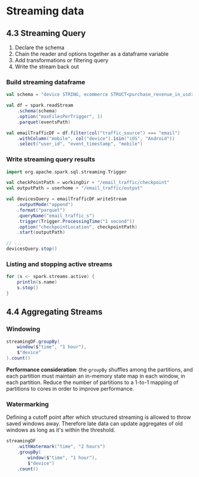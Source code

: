# Streaming data

## 4.3 Streaming Query
1. Declare the schema
2. Chain the reader and options together as a dataframe variable
3. Add transformations or filtering query
4. Write the stream back out

### Build streaming dataframe
```scala
val schema = "device STRING, ecommerce STRUCT<purchase_revenue_in_usd: DOUBLE, total_item_quantity: BIGINT, unique_items: BIGINT>, event_name STRING, event_previous_timestamp BIGINT, event_timestamp BIGINT, geo STRUCT<city: STRING, state: STRING>, items ARRAY<STRUCT<coupon: STRING, item_id: STRING, item_name: STRING, item_revenue_in_usd: DOUBLE, price_in_usd: DOUBLE, quantity: BIGINT>>, traffic_source STRING, user_first_touch_timestamp BIGINT, user_id STRING"

val df = spark.readStream
	.schema(schema)
	.option("maxFilesPerTrigger", 1)
	.parquet(eventsPath)

val emailTrafficDF = df.filter(col("traffic_source") === "email")
	.withColumn("mobile", col("device").isin("iOS", "Android"))
	.select("user_id", "event_timestamp", "mobile")
```

### Write streaming query results
```scala
import org.apache.spark.sql.streaming.Trigger

val checkPointPath = workingDir + "/email_traffic/checkpoint"
val outputPath = userhome + "/email_traffic/output"

val devicesQuery = emailTrafficDF.writeStream
	.outputMode("append")
	.format("parquet")
	.queryName("email_traffic_s")
	.trigger(Trigger.ProcessingTime("1 second"))
	.option("checkpointLocation", checkpointPath)
	.start(outputPath)

// ...
devicesQuery.stop()
```

### Listing and stopping active streams 
```scala
for (s <- spark.streams.active) {
	println(s.name)
	s.stop()
}
```

## 4.4 Aggregating Streams

### Windowing
```scala
streamingDF.groupBy(
	window($"time", "1 hour"),
	$"device"
).count()
```

**Performance consideration**: the `groupBy` shuffles among the partitions, and each partition must
maintain an in-memory state map in each window, in each partition. Reduce the number of partitions
to a 1-to-1 mapping of partitions to cores in order to improve performance.

### Watermarking
Defining a cutoff point after which structured streaming is allowed to throw saved windows away. 
Therefore late data can update aggregates of old windows as long as it's within the threshold.
```scala
streamingDF
	.withWatermark("time", "2 hours")
	.groupBy(
		window($"time", "1 hour"),
		$"device")
	.count()
```
